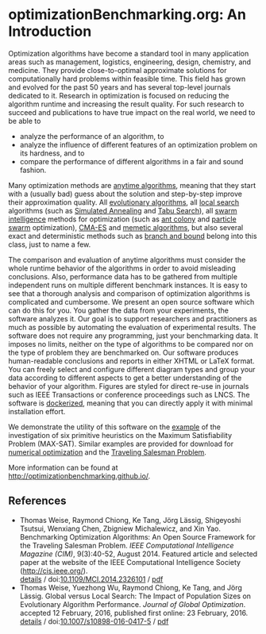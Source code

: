 # optimizationBenchmarking.org: An Introduction

Optimization algorithms have become a standard tool in many application areas such as management, logistics, engineering, design, chemistry, and medicine. They provide close-to-optimal approximate solutions for computationally hard problems within feasible time. This field has grown and evolved for the past 50 years and has several top-level journals dedicated to it. Research in optimization is focused on reducing the algorithm runtime and increasing the result quality. For such research to succeed and publications to have true impact on the real world, we need to be able to

  - analyze the performance of an algorithm, to  
  - analyze the influence of different features of an optimization problem on its hardness, and to  
  - compare the performance of different algorithms in a fair and sound fashion.

Many optimization methods are [anytime algorithms](https://en.wikipedia.org/wiki/Anytime_algorithm), meaning that they start with a (usually bad) guess about the solution and step-by-step improve their approximation quality. All [evolutionary algorithms](https://en.wikipedia.org/wiki/Evolutionary_algorithm), all [local search](https://en.wikipedia.org/wiki/Local_search_%28optimization%29) algorithms (such as [Simulated Annealing](https://en.wikipedia.org/wiki/Simulated_annealing) and [Tabu Search](https://en.wikipedia.org/wiki/Tabu_search)), all [swarm intelligence](https://en.wikipedia.org/wiki/Swarm_intelligence) methods for optimization (such as [ant colony](https://en.wikipedia.org/wiki/Ant_colony_optimization_algorithms) and [particle swarm](https://en.wikipedia.org/wiki/Particle_swarm_optimization) optimization), [CMA-ES](https://en.wikipedia.org/wiki/CMA-ES) and [memetic algorithms](https://en.wikipedia.org/wiki/Memetic_algorithm), but also several exact and deterministic methods such as [branch and bound](https://en.wikipedia.org/wiki/Branch_and_bound) belong into this class, just to name a few.

The comparison and evaluation of anytime algorithms must consider the whole runtime behavior of the algorithms in order to avoid misleading conclusions. Also, performance data has to be gathered from multiple independent runs on multiple different benchmark instances. It is easy to see that a thorough analysis and comparison of optimization algorithms is complicated and cumbersome. We present an open source software which can do this for you. You gather the data from your experiments, the software analyzes it. Our goal is to support researchers and practitioners as much as possible by automating the evaluation of experimental results. The software does not require any programming, just your benchmarking data. It imposes no limits, neither on the type of algorithms to be compared nor on the type of problem they are benchmarked on. Our software produces human-readable conclusions and reports in either XHTML or LaTeX format. You can freely select and configure different diagram types and group your data according to different aspects to get a better understanding of the behavior of your algorithm. Figures are styled for direct re-use in journals such as IEEE Transactions or conference proceedings such as LNCS. The software is [dockerized](https://hub.docker.com/r/optimizationbenchmarking/evaluator-gui/), meaning that you can directly apply it with minimal installation effort.

We demonstrate the utility of this software on the [example](https://github.com/optimizationBenchmarking/documentation-examples/tree/gh-pages/data/maxSat) of the investigation of six primitive heuristics on the Maximum Satisfiability Problem (MAX-SAT). Similar examples are provided for download for [numerical optimization](https://github.com/optimizationBenchmarking/documentation-examples/tree/gh-pages/data/bbob) and the [Traveling Salesman Problem](https://github.com/optimizationBenchmarking/documentation-examples/tree/gh-pages/data/tspSuite).

More information can be found at http://optimizationbenchmarking.github.io/.

## References

* Thomas Weise, Raymond Chiong, Ke Tang, Jörg Lässig, Shigeyoshi Tsutsui, Wenxiang Chen, Zbigniew Michalewicz, and Xin Yao. Benchmarking Optimization Algorithms: An Open Source Framework for the Traveling Salesman Problem. <em>IEEE Computational Intelligence Magazine (CIM)</em>, 9(3):40-52, August&nbsp;2014. Featured article and selected paper at the website of the IEEE Computational Intelligence Society (<a href="http://cis.ieee.org/">http://cis.ieee.org/</a>).<br><a href="http://www.it-weise.de/research/publications/WCTLTCMY2014BOAAOSFFTTSP/index.html">details</a> / doi:<a href="http://dx.doi.org/10.1109/MCI.2014.2326101">10.1109/MCI.2014.2326101</a> / <a href="http://www.it-weise.de/research/publications/WCTLTCMY2014BOAAOSFFTTSP/WCTLTCMY2014BOAAOSFFTTSP.pdf">pdf</a>
* Thomas Weise, Yuezhong Wu, Raymond Chiong, Ke Tang, and Jörg Lässig. Global versus Local Search: The Impact of Population Sizes on Evolutionary Algorithm Performance. <em>Journal of Global Optimization</em>. accepted 12&nbsp;February, 2016, published first online: 23&nbsp;February, 2016.<br><a href="http://www.it-weise.de/research/publications/WWCTL2016GVLSTIOPSOEAP/index.html">details</a> / doi:<a href="http://dx.doi.org/10.1007/s10898-016-0417-5">10.1007/s10898-016-0417-5</a> / <a href="http://www.it-weise.de/research/publications/WWCTL2016GVLSTIOPSOEAP/WWCTL2016GVLSTIOPSOEAP.pdf">pdf</a>
